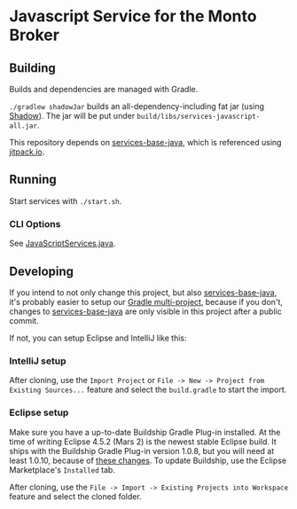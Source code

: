 # Javascript Service for the Monto Broker

## Building
Builds and dependencies are managed with Gradle.

`./gradlew shadowJar` builds an all-dependency-including fat jar (using [Shadow](https://github.com/johnrengelman/shadow)). The jar will be put under `build/libs/services-javascript-all.jar`.

This repository depends on [services-base-java](https://github.com/monto-editor/services-base-java), which is referenced using [jitpack.io](https://jitpack.io/#monto-editor/services-base-java/master-SNAPSHOT).


## Running
Start services with `./start.sh`.

### CLI Options
See [JavaScriptServices.java](src/monto/service/javascript/JavaScriptServices.java).


## Developing
If you intend to not only change this project, but also [services-base-java](https://github.com/monto-editor/services-base-java), it's probably easier to setup our [Gradle multi-project](https://github.com/monto-editor/services-gradle), because if you don't, changes to [services-base-java](https://github.com/monto-editor/services-base-java) are only visible in this project after a public commit.

If not, you can setup Eclipse and IntelliJ like this:

### IntelliJ setup
After cloning, use the `Import Project` or `File -> New -> Project from Existing Sources...` feature and select the `build.gradle` to start the import.

### Eclipse setup
Make sure you have a up-to-date Buildship Gradle Plug-in installed. At the time of writing Eclipse 4.5.2 (Mars 2) is the newest stable Eclipse build. It ships with the Buildship Gradle Plug-in version 1.0.8, but you will need at least 1.0.10, because of [these changes](https://discuss.gradle.org/t/gradle-prefs-contains-absolute-paths/11475/34). To update Buildship, use the Eclipse Marketplace's `Installed` tab.

After cloning, use the `File -> Import -> Existing Projects into Workspace` feature and select the cloned folder.
